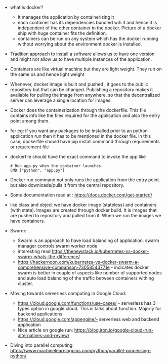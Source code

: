 * what is docker?
  * It manages the application by containerizing it
  * each container has its dependencies bundled wih it and hence it is independent of the other container in the docker. Picture of a docker ship with huge container fits the definition.
  * containers can be run on any system which has the docker running without worrying about the environment docker is installed.

* Tradition approach to install a software allows us to have one version and might not allow us to have multiple instances of the application.

* Containers are like virtual machine but they are light weight. They run on the same os and hence light weight
* Whenever, docker image is built and pushed , it goes to the public repository but that can be changed. Publishing a repository makes it available for pulling the image from anywhere, so that the decentralized server can leverage a single location for images.
* Docker does the containerization through the dockerfile. This file contains info like the files required for the application and also the entry point among them.
 * for eg: if you want any packages to be installed prior to an python application run then it has to be mentioned in the docker file. In this case, dockerfile should have pip install command through requirements or requirement file
 * dockerfile should have the exact command to invoke the app like 
   ```
   # Run app.py when the container launches
   CMD ["python", "app.py"]
   ```
* Docker run command not only runs the application from the entry point but also downloads/pulls it from the central repository.
* Some documentation read at : https://docs.docker.com/get-started/
* like class and object we have docker image (stateless) and containers (with state). Images are created through docker build. It is images that are pushed to repository and pulled from it. When we run the images we have containers.

* Swarm:
  * Swarm is an approach to have load balancing of application. swarm manager controls swarm worker node
  * interesting read https://thenewstack.io/kubernetes-vs-docker-swarm-whats-the-difference/
  * https://hackernoon.com/kubernetes-vs-docker-swarm-a-comprehensive-comparison-73058543771e - indicates docker swarm is better in couple of aspects like number of supported nodes and auto load balancing of the traffic between containers withing cluster.

* Moving towards serverless computing in Google Cloud:
  * https://cloud.google.com/functions/use-cases/ - serverless has 3 types option in google cloud. This is talks about function. Majorly for backend applications
  * https://cloud.google.com/appengine/- serverless web and backend application 
  * Nice article on google run: https://blog.iron.io/google-cloud-run-alternatives-and-review/


 * Diving into parallel computing: https://www.machinelearningplus.com/python/parallel-processing-python/
